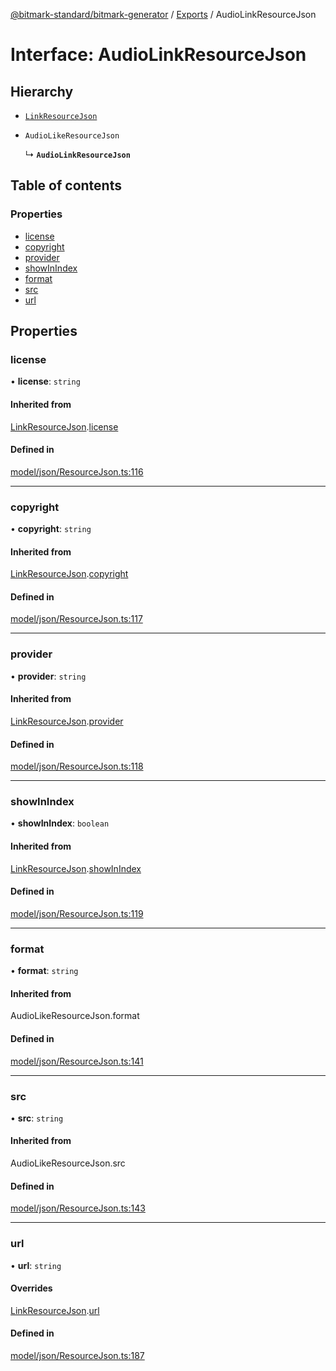 [@bitmark-standard/bitmark-generator](../API.md) / [Exports](../modules.md) / AudioLinkResourceJson

# Interface: AudioLinkResourceJson

## Hierarchy

- [`LinkResourceJson`](LinkResourceJson.md)

- `AudioLikeResourceJson`

  ↳ **`AudioLinkResourceJson`**

## Table of contents

### Properties

- [license](AudioLinkResourceJson.md#license)
- [copyright](AudioLinkResourceJson.md#copyright)
- [provider](AudioLinkResourceJson.md#provider)
- [showInIndex](AudioLinkResourceJson.md#showInIndex)
- [format](AudioLinkResourceJson.md#format)
- [src](AudioLinkResourceJson.md#src)
- [url](AudioLinkResourceJson.md#url)

## Properties

### license

• **license**: `string`

#### Inherited from

[LinkResourceJson](LinkResourceJson.md).[license](LinkResourceJson.md#license)

#### Defined in

[model/json/ResourceJson.ts:116](https://github.com/getMoreBrain/bitmark-generator/blob/ccb191f/src/model/json/ResourceJson.ts#L116)

___

### copyright

• **copyright**: `string`

#### Inherited from

[LinkResourceJson](LinkResourceJson.md).[copyright](LinkResourceJson.md#copyright)

#### Defined in

[model/json/ResourceJson.ts:117](https://github.com/getMoreBrain/bitmark-generator/blob/ccb191f/src/model/json/ResourceJson.ts#L117)

___

### provider

• **provider**: `string`

#### Inherited from

[LinkResourceJson](LinkResourceJson.md).[provider](LinkResourceJson.md#provider)

#### Defined in

[model/json/ResourceJson.ts:118](https://github.com/getMoreBrain/bitmark-generator/blob/ccb191f/src/model/json/ResourceJson.ts#L118)

___

### showInIndex

• **showInIndex**: `boolean`

#### Inherited from

[LinkResourceJson](LinkResourceJson.md).[showInIndex](LinkResourceJson.md#showInIndex)

#### Defined in

[model/json/ResourceJson.ts:119](https://github.com/getMoreBrain/bitmark-generator/blob/ccb191f/src/model/json/ResourceJson.ts#L119)

___

### format

• **format**: `string`

#### Inherited from

AudioLikeResourceJson.format

#### Defined in

[model/json/ResourceJson.ts:141](https://github.com/getMoreBrain/bitmark-generator/blob/ccb191f/src/model/json/ResourceJson.ts#L141)

___

### src

• **src**: `string`

#### Inherited from

AudioLikeResourceJson.src

#### Defined in

[model/json/ResourceJson.ts:143](https://github.com/getMoreBrain/bitmark-generator/blob/ccb191f/src/model/json/ResourceJson.ts#L143)

___

### url

• **url**: `string`

#### Overrides

[LinkResourceJson](LinkResourceJson.md).[url](LinkResourceJson.md#url)

#### Defined in

[model/json/ResourceJson.ts:187](https://github.com/getMoreBrain/bitmark-generator/blob/ccb191f/src/model/json/ResourceJson.ts#L187)
